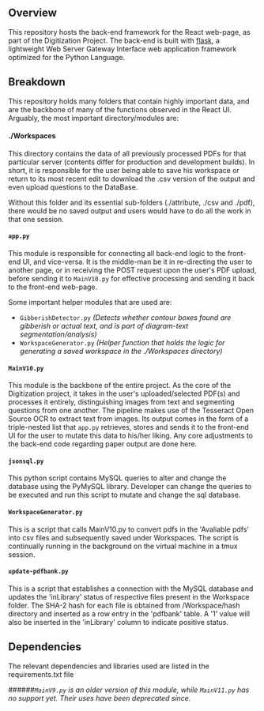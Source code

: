 ## Overview
This repository hosts the back-end framework for the React web-page, as part of the Digitization Project. The back-end 
is built with [flask](https://palletsprojects.com/p/flask/ "flask Home Page"), a lightweight Web Server Gateway 
Interface web application framework optimized for the Python Language.

## Breakdown
This repository holds many folders that contain highly important data, and are the backbone of many of the functions 
observed in the React UI. Arguably, the most important directory/modules are:

#### ./Workspaces
This directory contains the data of all previously processed PDFs for that particular server (contents differ for 
production and development builds). In short, it is responsible for the user being able to save his workspace or return 
to its most recent edit to download the .csv version of the output and even upload questions to the DataBase.

Without this folder and its essential sub-folders (./attribute, ./csv and ./pdf), there would be no saved output and 
users would have to do all the work in that one session.

#### `app.py`
This module is responsible for connecting all back-end logic to the front-end UI, and vice-versa. It is the middle-man 
be it in re-directing the user to another page, or in receiving the POST request upon the user's PDF upload, before 
sending it to `MainV10.py` for effective processing and sending it back to the front-end web-page.

Some important helper modules that are used are:
* `GibberishDetector.py` *(Detects whether contour boxes found are gibberish or actual text, and is part of diagram-text 
segmentation/analysis)*
* `WorkspaceGenerator.py` *(Helper function that holds the logic for generating a saved workspace in the ./Workspaces 
directory)*

#### `MainV10.py`
This module is the backbone of the entire project. As the core of the Digitization project, it takes in the user's 
uploaded/selected PDF(s) and processes it entirely, distinguishing images from text and segmenting questions from one another. 
The pipeline makes use of the Tesseract Open Source OCR to extract text from images. Its output 
comes in the form of a triple-nested list that `app.py` retrieves, stores and sends it to the front-end UI for the user 
to mutate this data to his/her liking. Any core adjustments to the back-end code regarding paper output are done here.

#### `jsonsql.py`
This python script contains MySQL queries to alter and change the database using the PyMySQL library. Developer can change
the queries to be executed and run this script to mutate and change the sql database. 

#### `WorkspaceGenerator.py` 
This is a script that calls MainV10.py to convert pdfs in the 'Avaliable pdfs' into csv files and subsequently saved under Workspaces.
The script is continually running in the background on the virtual machine in a tmux session. 

#### `update-pdfbank.py`
This is a script that establishes a connection with the MySQL database and updates the 'inLibrary' status of respective files present in
the Workspace folder. The SHA-2 hash for each file is obtained from /Workspace/hash directory and inserted as a row entry in the 'pdfbank'
table. A '1' value will also be inserted in the 'inLibrary' column to indicate positive status. 

## Dependencies
The relevant dependencies and libraries used are listed in the requirements.txt file

######*`MainV9.py` is an older version of this module, while `MainV11.py` has no support yet. Their uses have been deprecated since.*
